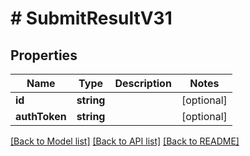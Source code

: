# # SubmitResultV31

## Properties

Name | Type | Description | Notes
------------ | ------------- | ------------- | -------------
**id** | **string** |  | [optional] 
**authToken** | **string** |  | [optional] 

[[Back to Model list]](../../README.md#documentation-for-models) [[Back to API list]](../../README.md#documentation-for-api-endpoints) [[Back to README]](../../README.md)


